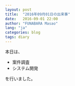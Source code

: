 ```yaml
---
layout: post
title:  "2016年09月01日の出来事"
date:   2016-09-01 22:00
author: "FUNABARA Masao"
lang: "ja"
categories: blog
tags: diary
---
```


本日は、

* 案件調査
* システム開発

を行いました。
